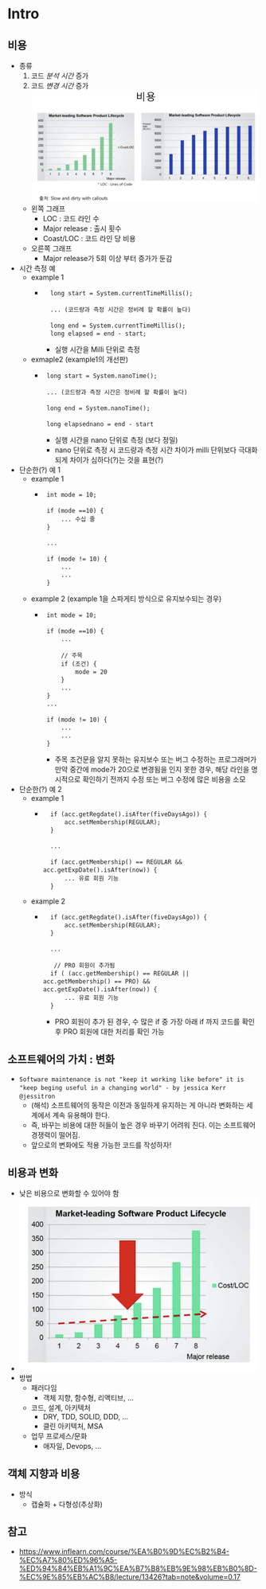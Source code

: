 # Intro

## 비용
 - 종류
    1. 코드 *분석 시간* 증가
    2. 코드 *변경 시간* 증가
 ![1.png](./img/1.png)
   - 왼쪽 그래프
     - LOC : 코드 라인 수
     - Major release : 출시 횟수
     - Coast/LOC : 코드 라인 당 비용
   - 오른쪽 그래프
     - Major release가 5회 이상 부터 증가가 둔감
 - 시간 측정 예
   - example 1
     - ```
         long start = System.currentTimeMillis();

         ... (코드량과 측정 시간은 정비례 할 확률이 높다)

         long end = System.currentTimeMillis();
         long elapsed = end - start; 
       ```
        - 실행 시간을 Milli 단위로 측정
   - exmaple2 (example1의 개선판)
     - ```
        long start = System.nanoTime();

        ... (코드량과 측정 시간은 정비례 할 확률이 높다)

        long end = System.nanoTime();

        long elapsednano = end - start 
       ```
        - 실행 시간을 nano 단위로 측정 (보다 정밀)
        - nano 단위로 측정 시 코드량과 측정 시간 차이가 milli 단위보다 극대화되게 차이가 심하다(?)는 것을 표현(?)
  - 단순한(?) 예 1
    - example 1
      - ```
         int mode = 10;

         if (mode ==10) {
             ... 수십 줄
         } 

         ...

         if (mode != 10) {
             ...
             ...
         }
        ```
    - example 2 (example 1을 스파게티 방식으로 유지보수되는 경우)
        - ```
           int mode = 10;

           if (mode ==10) {
               ...

               // 주목
               if (조건) {
                   mode = 20
               }
               ...
           }
           ...

           if (mode != 10) {
               ...
               ...
           }
          ```
           - 주목 조건문을 알지 못하는 유지보수 또는 버그 수정하는 프로그래머가 만약 중간에 mode가 20으로 변경됨을 인지 못한 경우, 해당 라인을 명시적으로 확인하기 전까지 수정 또는 버그 수정에 많은 비용을 소모
   - 단순한(?) 예 2
       - example 1
           - ```
               if (acc.getRegdate().isAfter(fiveDaysAgo)) {
                   acc.setMembership(REGULAR);
               } 

               ...

               if (acc.getMembership() == REGULAR && acc.getExpDate().isAfter(now)) {
                   ... 유료 회원 기능
               }
             ```
       - example 2
           - ```
               if (acc.getRegdate().isAfter(fiveDaysAgo)) {
                   acc.setMembership(REGULAR);
               } 

               ...

                // PRO 회원이 추가됨
               if ( (acc.getMembership() == REGULAR || acc.getMembership() == PRO) && acc.getExpDate().isAfter(now)) {
                   ... 유료 회원 기능
               }
              ```
               - PRO 회원이 추가 된 경우, 수 많은 if 중 가장 아래 if 까지 코드를 확인 후 PRO 회원에 대한 처리를 확인 가능

## 소프트웨어의 가치 : 변화
 - `Software maintenance is not "keep it working like before" it is "keep beging useful in a changing world" - by jessica Kerr @jessitron`
   - (해석) 소프트웨어의 동작은 이전과 동일하게 유지하는 게 아니라 변화하는 세계에서 계속 유용해야 한다.
   - 즉, 바꾸는 비용에 대한 허들이 높은 경우 바꾸기 어려워 진다. 이는 소프트웨어 경쟁력이 떨어짐.
   - 앞으로의 변화에도 적용 가능한 코드를 작성하자!

## 비용과 변화
 - 낮은 비용으로 변화할 수 있어야 함
 - ![2.png](./img/2.png) 
 - 방법
     - 패러다임
         - 객체 지향, 함수형, 리액티브, ...
     - 코드, 설계, 아키텍처
         - DRY, TDD, SOLID, DDD, ...
         - 클린 아키텍처, MSA
     - 업무 프로세스/문화
         - 애자일, Devops, ... 

## 객체 지향과 비용
 - 방식
     - 캡슐화 + 다형성(추상화)

## 참고
 - https://www.inflearn.com/course/%EA%B0%9D%EC%B2%B4-%EC%A7%80%ED%96%A5-%ED%94%84%EB%A1%9C%EA%B7%B8%EB%9E%98%EB%B0%8D-%EC%9E%85%EB%AC%B8/lecture/13426?tab=note&volume=0.17